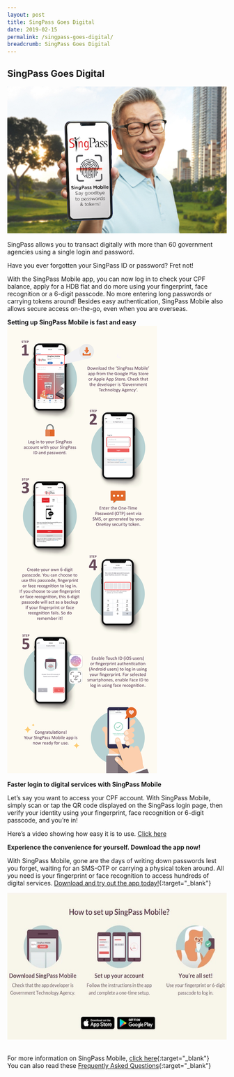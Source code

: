 ```yaml
---
layout: post
title: SingPass Goes Digital
date: 2019-02-15
permalink: /singpass-goes-digital/
breadcrumb: SingPass Goes Digital
---
```


## SingPass Goes Digital <br>

![image1](/images/articles/singpass-image-1.jpg)

SingPass allows you to transact digitally with more than 60 government agencies using a single login and password.

Have you ever forgotten your SingPass ID or password? Fret not!

With the SingPass Mobile app, you can now log in to check your CPF balance, apply for a HDB flat and do more using your fingerprint, face recognition or a 6-digit passcode. No more entering long passwords or carrying tokens around! Besides easy authentication, SingPass Mobile also allows secure access on-the-go, even when you are overseas.

**Setting up SingPass Mobile is fast and easy**<br>
![image2](/images/articles/singpass-image-2.jpg)
<br>

**Faster login to digital services with SingPass Mobile**<br>

Let’s say you want to access your CPF account. With SingPass Mobile, simply scan or tap the QR code displayed on the SingPass login page, then verify your identity using your fingerprint, face recognition or 6-digit passcode, and you’re in!

Here’s a video showing how easy it is to use. [Click here](https://www.youtube.com/watch?v=f4di4HPgaRY)<br>

**Experience the convenience for yourself. Download the app now!**<br>

With SingPass Mobile, gone are the days of writing down passwords lest you forget, waiting for an SMS-OTP or carrying a physical token around. All you need is your fingerprint or face recognition to access hundreds of digital services. [Download and try out the app today!](https://singpassmobile.sg/?utm_source=IM_Silver&utm_medium=Article&utm_campaign=SPM2019){:target="_blank"}

![image3](/images/articles/singpass-image-3.jpg)

<br>For more information on SingPass Mobile, [click here](https://singpassmobile.sg/?utm_source=IM_Silver&utm_medium=Article&utm_campaign=SPM2019){:target="_blank"}<br>
You can also read these [Frequently Asked Questions](https://www.ifaq.gov.sg/SINGPASS/apps/Fcd_faqmain.aspx#TOPIC_210779){:target="_blank"}
